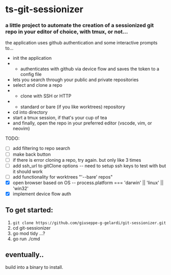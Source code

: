 # ts-git-sessionizer

### a little project to automate the creation of a sessionized git repo in your editor of choice, with tmux, or not...

the application uses github authentication and some interactive prompts to...
 - init the application 
 - - authenticates with github via device flow and saves the token to a config file
 - lets you search through your public and private repositories
 - select and clone a repo 
 - - clone with SSH or HTTP
 - - standard or bare (if you like worktrees) repository
 - cd into directory
 - start a tmux session, if that's your cup of tea
 - and finally, open the repo in your preferred editor (vscode, vim, or neovim)

TODO: 
- [ ] add filtering to repo search
- [ ] make back button
- [ ] if there is error cloning a repo, try again. but only like 3 times 
- [ ] add ssh_url to gitClone options -- need to setup ssh keys to test with but it should work
- [ ] add functionality for worktrees "'--bare' repos" 
- [x] open browser based on OS -- process.platform === 'darwin' || 'linux' || 'win32'
- [x] implement device flow auth

## To get started:
1. `git clone https://github.com/giuseppe-g-gelardi/git-sessionizer.git`
2. cd git-sessionizer
3. go mod tidy ...?
4. go run ./cmd


## eventually..
build into a binary to install.
